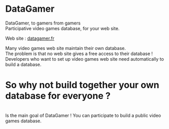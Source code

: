 DataGamer
=========
DataGamer, to gamers from gamers<br>
Participative video games database, for your web site.

Web site : <a href="http://datagamer.fr">datagamer.fr</a>

Many video games web site maintain their own database.<br>
The problem is that no web site gives a free access to their database !<br>
Developers who want to set up video games web site need automatically to build a database.

So why not build together your own database for everyone ?
=========
<br>
Is the main goal of DataGamer ! You can participate to build a public video games database.